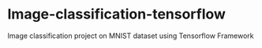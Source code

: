 # Image-classification-tensorflow
Image classification project on MNIST dataset using Tensorflow Framework
